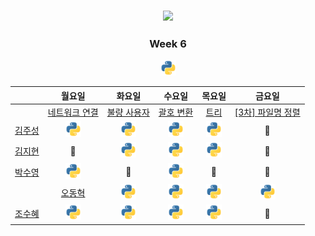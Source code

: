 <div align="center">
  <h3><img src="https://user-images.githubusercontent.com/46666296/133788774-1bba4108-db05-4d35-88ac-e355f29040a0.png"></h3>

  ### <center>**Week 6**</center>
  <!--Python-->
  <img src="https://raw.githubusercontent.com/vscode-icons/vscode-icons/master/icons/file_type_python.svg" height="25"/>
  
  <!--문제를 풀었으면 위의 아이콘을 복사해서 붙여넣기-->
  <!--링크 삽입할 때 Forked Repo(개인 저장소)가 아닌 Remote Repo(원본 저장소) 주소를 붙여넣을 것-->
  ||월요일|화요일|수요일|목요일|금요일|
  |:---------------:|:---------------:|:---------------:|:---------------:|:---------------:|:---------------:|
  ||[네트워크 연결](https://www.acmicpc.net/problem/1922)|[불량 사용자](https://school.programmers.co.kr/learn/courses/30/lessons/64064)|[괄호 변환](https://school.programmers.co.kr/learn/courses/30/lessons/60058)|[트리](https://www.acmicpc.net/problem/1068)|[[3차] 파일명 정렬](https://school.programmers.co.kr/learn/courses/30/lessons/17686)|
  |[김주성](https://github.com/kjs2109)| [<img src="https://raw.githubusercontent.com/vscode-icons/vscode-icons/master/icons/file_type_python.svg" height="25"/>](./BOJ1922_김주성.py) | [<img src="https://raw.githubusercontent.com/vscode-icons/vscode-icons/master/icons/file_type_python.svg" height="25"/>](./불량_사용자_김주성.py) | [<img src="https://raw.githubusercontent.com/vscode-icons/vscode-icons/master/icons/file_type_python.svg" height="25"/>](./괄호_변환_김주성.py) | [<img src="https://raw.githubusercontent.com/vscode-icons/vscode-icons/master/icons/file_type_python.svg" height="25"/>](./BOJ1068_김주성.py) | 🧠 |
  |[김지현](https://github.com/codehyunn)| 🧠 | [<img src="https://raw.githubusercontent.com/vscode-icons/vscode-icons/master/icons/file_type_python.svg" height="25"/>](./불량_사용자_김지현.py) | [<img src="https://raw.githubusercontent.com/vscode-icons/vscode-icons/master/icons/file_type_python.svg" height="25"/>](./괄호_변환_김지현.py)  | [<img src="https://raw.githubusercontent.com/vscode-icons/vscode-icons/master/icons/file_type_python.svg" height="25"/>](./BOJ1068_김지현.py) | 🧠 |
  |[박수영](https://github.com/nstalways)| [<img src="https://raw.githubusercontent.com/vscode-icons/vscode-icons/master/icons/file_type_python.svg" height="25"/>](./BOJ1922_박수영.py) | 🧠 | [<img src="https://raw.githubusercontent.com/vscode-icons/vscode-icons/master/icons/file_type_python.svg" height="25"/>](./괄호_변환_박수영.py) | 🧠 | 🧠 |
    |[오동혁](https://github.com/97DongHyeokOH)|[<img src="https://raw.githubusercontent.com/vscode-icons/vscode-icons/master/icons/file_type_python.svg" height="25"/>](./BOJ1922_오동혁.py)|[<img src="https://raw.githubusercontent.com/vscode-icons/vscode-icons/master/icons/file_type_python.svg" height="25"/>](./불량_사용자_오동혁.py)|[<img src="https://raw.githubusercontent.com/vscode-icons/vscode-icons/master/icons/file_type_python.svg" height="25"/>](./괄호_변환_오동혁.py)|[<img src="https://raw.githubusercontent.com/vscode-icons/vscode-icons/master/icons/file_type_python.svg" height="25"/>](./BOJ1069_오동혁.py)|[<img src="https://raw.githubusercontent.com/vscode-icons/vscode-icons/master/icons/file_type_python.svg" height="25"/>](./파일명_정렬_오동혁.py)|
  |[조수혜](https://github.com/suhyehye)| <img src="https://raw.githubusercontent.com/vscode-icons/vscode-icons/master/icons/file_type_python.svg" height="25"/> | <img src="https://raw.githubusercontent.com/vscode-icons/vscode-icons/master/icons/file_type_python.svg" height="25"/> | <img src="https://raw.githubusercontent.com/vscode-icons/vscode-icons/master/icons/file_type_python.svg" height="25"/> | <img src="https://raw.githubusercontent.com/vscode-icons/vscode-icons/master/icons/file_type_python.svg" height="25"/> | 🧠 |
</div>
